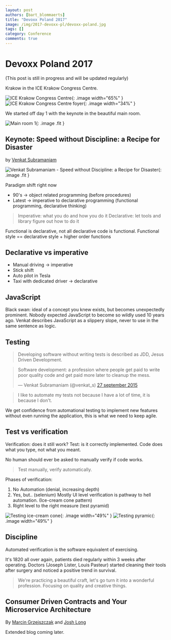 ```yaml
---
layout: post
authors: [bart_blommaerts]
title: "Devoxx Poland 2017"
image: /img/2017-devoxx-pl/devoxx-poland.jpg
tags: []
category: Conference
comments: true
---
```

# Devoxx Poland 2017
(This post is still in progress and will be updated regularly)

Krakow in the ICE Krakow Congress Centre.

![ICE Krakow Congress Centre](/img/2017-devoxx-pl/venue-1.jpg){: .image width="65%" }
![ICE Krakow Congress Centre foyer](/img/2017-devoxx-pl/venue-2.jpg){: .image width="34%" }

We started off day 1 with the keynote in the beautiful main room.

![Main room 1](/img/2017-devoxx-pl/room-1.jpg){: .image .fit }

## Keynote: Speed without Discipline: a Recipe for Disaster 
by [Venkat Subramaniam](https://twitter.com/@venkat_s)

![Venkat Subramaniam - Speed without Discipline: a Recipe for Disaster](/img/2017-devoxx-pl/Venkat-Subramaniam-Speed-without-Discipline-a-Recipe-for-Disaster.jpg){: .image .fit }

Paradigm shift right now
- 90's -> object related programming (before procedures)
- Latest -> imperative to declarative programming (functional programming, declarative thinking)

> Imperative: what you do and how you do it
> Declarative: let tools and library figure out how to do it

Functional is declarative, not all declarative code is functional.
Functional style == declarative style + higher order functions

<!-- 
        (names.filter(names.lenght === 4).size) 
-->

## Declarative vs imperative

* Manual driving -> imperative
* Stick shift
* Auto pilot in Tesla
* Taxi with dedicated driver -> declarative 

## JavaScript

Black swan: ideal of a concept you knew exists, but becomes unexpectedly prominent.
Nobody expected JavaScript to become so wildly used 10 years ago.
Venkat describes JavaScript as a slippery slope, never to use in the same sentence as logic.

## Testing

> Developing software without writing tests is described as JDD, Jesus Driven Development.

<blockquote class="twitter-tweet" data-lang="nl"><p lang="en" dir="ltr">Software development: a profession where people get paid to write poor quality code and get paid more later to cleanup the mess.</p>&mdash; Venkat Subramaniam (@venkat_s) <a href="https://twitter.com/venkat_s/status/648119106072387584">27 september 2015</a></blockquote>
<script async src="//platform.twitter.com/widgets.js" charset="utf-8"></script>

> I like to automate my tests not because I have a lot of time, it is because I don't.

We get confidence from automational testing to implement new features without even running the application, this is what we need to keep agile.

## Test vs verification

Verification: does it still work?
Test: is it correctly implemented. Code does what you type, not what you meant.

No human should ever be asked to manually verify if code works.
>Test manually, verify automatically.

Phases of verification:
1. No Automation (denial, increasing depth)
2. Yes, but.. (selenium) Mostly UI level verification is pathway to hell automation. (Ice-cream cone pattern)
3. Right level to the right measure (test pyramid)

![Testing ice-cream cone](/img/2017-devoxx-pl/testing-ice-cream-cone.png){: .image width="49%" }
![Testing pyramic](/img/2017-devoxx-pl/testing-pyramid.png){: .image width="49%" }


## Discipline
Automated verification is the software equivalent of exercising.

It's 1820 all over again, patients died regularly within 3 weeks after operating.
Doctors (Joseph Lister, Louis Pasteur) started cleaning their tools after surgery and noticed a positive trend in survival.

>We're practicing a beautiful craft, let's go turn it into a wonderful profession. Focusing on quality and creative things.

## Consumer Driven Contracts and Your Microservice Architecture
By [Marcin Grzejszczak](https://twitter.com/@mgrzejszczak) and [Josh Long](https://twitter.com/@starbuxman)

Extended blog coming later.

<!-- 
     
    ## Brainstorming your way from a Monolith to a Clean Architecture
    By [Victor Rentea](https://twitter.com/@victorrentea)
-->





